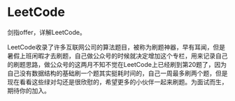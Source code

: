 # LeetCode
剑指offer，详解LeetCode。


LeetCode收录了许多互联网公司的算法题目，被称为刷题神器，早有耳闻，但是暑假上班闲暇才去刷题，自己做公众号的时候就决定增加这个专栏，用来记录自己的刷题思路，做公众号的这两月不知不觉在LeetCode上已经刷到第20题了，因为自己没有数据结构的基础刷一个题其实挺耗时间的，自己一周最多刷两个题，但是现在看看这些绿对勾还是很欣慰的，希望更多的小伙伴一起来刷题。为面试而生，期待你的加入。
